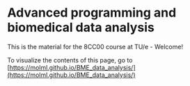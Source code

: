 # Advanced programming and biomedical data analysis

This is the material for the 8CC00 course at TU/e - Welcome!

To visualize the contents of this page, go to [https://molml.github.io/BME_data_analysis/](https://molml.github.io/BME_data_analysis/)

